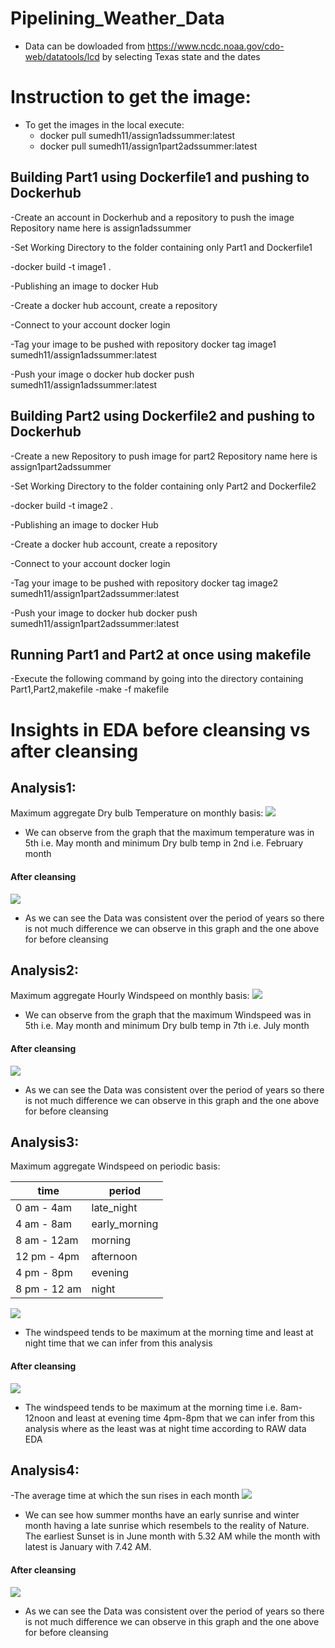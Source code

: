 # Pipelining_Weather_Data

- Data can be dowloaded from https://www.ncdc.noaa.gov/cdo-web/datatools/lcd by selecting Texas state and the dates

# Instruction to get the image:

- To get the images in the local execute: 
   - docker pull sumedh11/assign1adssummer:latest
   - docker pull sumedh11/assign1part2adssummer:latest
   
## Building Part1 using Dockerfile1 and pushing to Dockerhub 

-Create an account in Dockerhub and a repository to push the image
 Repository name here is assign1adssummer

-Set Working Directory to the folder containing only  Part1 and Dockerfile1

-docker build -t image1 .

-Publishing an image to docker Hub

-Create a docker hub account, create a repository

-Connect to your account
docker login

-Tag your image to be pushed with repository
docker tag image1 sumedh11/assign1adssummer:latest

-Push your image o docker hub
docker push sumedh11/assign1adssummer:latest

## Building Part2 using Dockerfile2 and pushing to Dockerhub 

-Create a new Repository to push image for part2
 Repository name here is assign1part2adssummer

-Set Working Directory to the folder containing only  Part2 and Dockerfile2

-docker build -t image2 .

-Publishing an image to docker Hub

-Create a docker hub account, create a repository

-Connect to your account
docker login

-Tag your image to be pushed with repository
docker tag image2 sumedh11/assign1part2adssummer:latest

-Push your image to docker hub
docker push sumedh11/assign1part2adssummer:latest

## Running Part1 and Part2 at once using makefile
-Execute the following command by going into the directory containing Part1,Part2,makefile
-make -f makefile


# Insights in EDA before cleansing vs after cleansing

## Analysis1:
Maximum aggregate Dry bulb Temperature on monthly basis:
<img src="Graphs/Capture.PNG">

- We can observe from the graph that the maximum temperature was in 5th i.e. May month and minimum Dry bulb temp in 2nd i.e. February month
#### After cleansing
<img src="Graphs/Click.PNG">

- As we can see the Data was consistent over the period of years so there is not much difference we can observe in this graph and the one above for before cleansing

## Analysis2:
Maximum aggregate Hourly Windspeed on monthly basis:
<img src="Graphs/Capture1.PNG">

- We can observe from the graph that the maximum Windspeed was in 5th i.e. May month and minimum Dry bulb temp in 7th i.e. July month
#### After cleansing
<img src="Graphs/Click2.PNG">

- As we can see the Data was consistent over the period of years so there is not much difference we can observe in this graph and the one above for before cleansing

## Analysis3:
Maximum aggregate Windspeed on periodic basis:

time          | period
------------- | -------------
0 am - 4am    | late_night
4 am - 8am    | early_morning
8 am - 12am   | morning
12 pm - 4pm   | afternoon
4 pm - 8pm    | evening
8 pm - 12 am  | night

<img src="Graphs/Capture2.PNG">

- The windspeed tends to be maximum at the morning time and least at night time that we can infer from this analysis

#### After cleansing
<img src="Graphs/Click3.PNG">

- The windspeed tends to be maximum at the morning time i.e. 8am-12noon and least at evening time 4pm-8pm that we can infer from this analysis where as the least was at night time according to RAW data EDA

## Analysis4:
-The average time at which the sun rises in each month
<img src="Graphs/Capture3.PNG">

- We can see how summer months have an early sunrise and winter month having a late sunrise which resembels to the reality of Nature. The earliest Sunset is in June month with 5.32 AM while the month with latest is January with 7.42 AM.
#### After cleansing
<img src="Graphs/Click4.PNG">

- As we can see the Data was consistent over the period of years so there is not much difference we can observe in this graph and the one above for before cleansing




